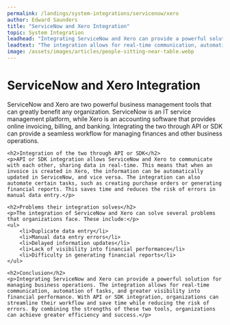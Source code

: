 ```yaml
---
permalink: /landings/system-integrations/servicenow/xero
author: Edward Saunders
title: "ServiceNow and Xero Integration"
topic: System Integration
leadhead: "Integrating ServiceNow and Xero can provide a powerful solution for managing business operations"
leadtext: "The integration allows for real-time communication, automation of tasks, and greater visibility into financial performance. With API or SDK integration, organizations can streamline their workflow and save time while reducing the risk of errors. By combining the strengths of these two tools, organizations can achieve greater efficiency and success."
image: /assets/images/articles/people-sitting-near-table.webp
---
```

<div class="arttext">	<h1>ServiceNow and Xero Integration</h1>
	<p>ServiceNow and Xero are two powerful business management tools that can greatly benefit any organization. ServiceNow is an IT service management platform, while Xero is an accounting software that provides online invoicing, billing, and banking. Integrating the two through API or SDK can provide a seamless workflow for managing finances and other business operations.</p>

	<h2>Integration of the two through API or SDK</h2>
	<p>API or SDK integration allows ServiceNow and Xero to communicate with each other, sharing data in real-time. This means that when an invoice is created in Xero, the information can be automatically updated in ServiceNow, and vice versa. The integration can also automate certain tasks, such as creating purchase orders or generating financial reports. This saves time and reduces the risk of errors in manual data entry.</p>

	<h2>Problems their integration solves</h2>
	<p>The integration of ServiceNow and Xero can solve several problems that organizations face. These include:</p>
	<ul>
		<li>Duplicate data entry</li>
		<li>Manual data entry errors</li>
		<li>Delayed information updates</li>
		<li>Lack of visibility into financial performance</li>
		<li>Difficulty in generating financial reports</li>
	</ul>

	<h2>Conclusion</h2>
	<p>Integrating ServiceNow and Xero can provide a powerful solution for managing business operations. The integration allows for real-time communication, automation of tasks, and greater visibility into financial performance. With API or SDK integration, organizations can streamline their workflow and save time while reducing the risk of errors. By combining the strengths of these two tools, organizations can achieve greater efficiency and success.</p>
</div>